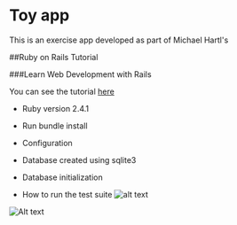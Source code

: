 # Toy app

This is an exercise app developed as part of Michael Hartl's

##Ruby on Rails Tutorial

###Learn Web Development with Rails

You can see the tutorial [here](https://www.railstutorial.org/book)

* Ruby version 2.4.1

* Run bundle install

* Configuration

* Database created using sqlite3

* Database initialization

* How to run the test suite
![alt text](https://www.imageupload.co.uk/images/2017/06/09/ScreenShot2017-06-09at15.35.08f9b27.png)

![Alt text](https://www.imageupload.co.uk/images/2017/06/09/ScreenShot2017-06-09at15.44.597db86.png)
